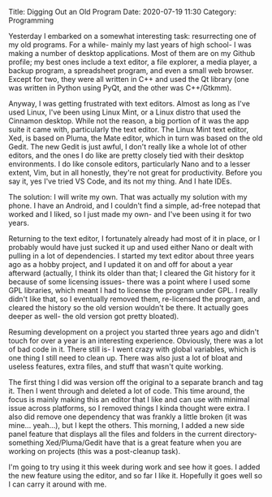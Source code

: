 Title: Digging Out an Old Program
Date: 2020-07-19 11:30
Category: Programming

Yesterday I embarked on a somewhat interesting task: resurrecting one of my old programs. For a while- mainly my last years of high school- I was making a number of desktop applications. Most of them are on my Github profile; my best ones include a text editor, a file explorer, a media player, a backup program, a spreadsheet program, and even a small web browser. Except for two, they were all written in C++ and used the Qt library (one was written in Python using PyQt, and the other was C++/Gtkmm).

Anyway, I was getting frustrated with text editors. Almost as long as I've used Linux, I've been using Linux Mint, or a Linux distro that used the Cinnamon desktop. While not the reason, a big portion of it was the app suite it came with, particularly the text editor. The Linux Mint text editor, Xed, is based on Pluma, the Mate editor, which in turn was based on the old Gedit. The new Gedit is just awful, I don't really like a whole lot of other editors, and the ones I do like are pretty closely tied with their desktop environments. I do like console editors, particularly Nano and to a lesser extent, Vim, but in all honestly, they're not great for productivity. Before you say it, yes I've tried VS Code, and its not my thing. And I hate IDEs.

The solution: I will write my own. That was actually my solution with my phone. I have an Android, and I couldn't find a simple, ad-free notepad that worked and I liked, so I just made my own- and I've been using it for two years. 

Returning to the text editor, I fortunately already had most of it in place, or I probably would have just sucked it up and used either Nano or dealt with pulling in a lot of dependencies. I started my text editor about three years ago as a hobby project, and I updated it on and off for about a year afterward (actually, I think its older than that; I cleared the Git history for it because of some licensing issues- there was a point where I used some GPL libraries, which meant I had to license the program under GPL. I really didn't like that, so I eventually removed them, re-licensed the program, and cleared the history so the old version wouldn't be there. It actually goes deeper as well- the old version got pretty bloated).

Resuming development on a project you started three years ago and didn't touch for over a year is an interesting experience. Obviously, there was a lot of bad code in it. There still is- I went crazy with global variables, which is one thing I still need to clean up. There was also just a lot of bloat and useless features, extra files, and stuff that wasn't quite working. 

The first thing I did was version off the original to a separate branch and tag it. Then I went through and deleted a lot of code. This time around, the focus is mainly making this an editor that I like and can use with minimal issue across platforms, so I removed things I kinda thought were extra. I also did remove one dependency that was frankly a little broken (it was mine... yeah...), but I kept the others. This morning, I added a new side panel feature that displays all the files and folders in the current directory- something Xed/Pluma/Gedit have that is a great feature when you are working on projects (this was a post-cleanup task).

I'm going to try using it this week during work and see how it goes. I added the new feature using the editor, and so far I like it. Hopefully it goes well so I can carry it around with me. 


